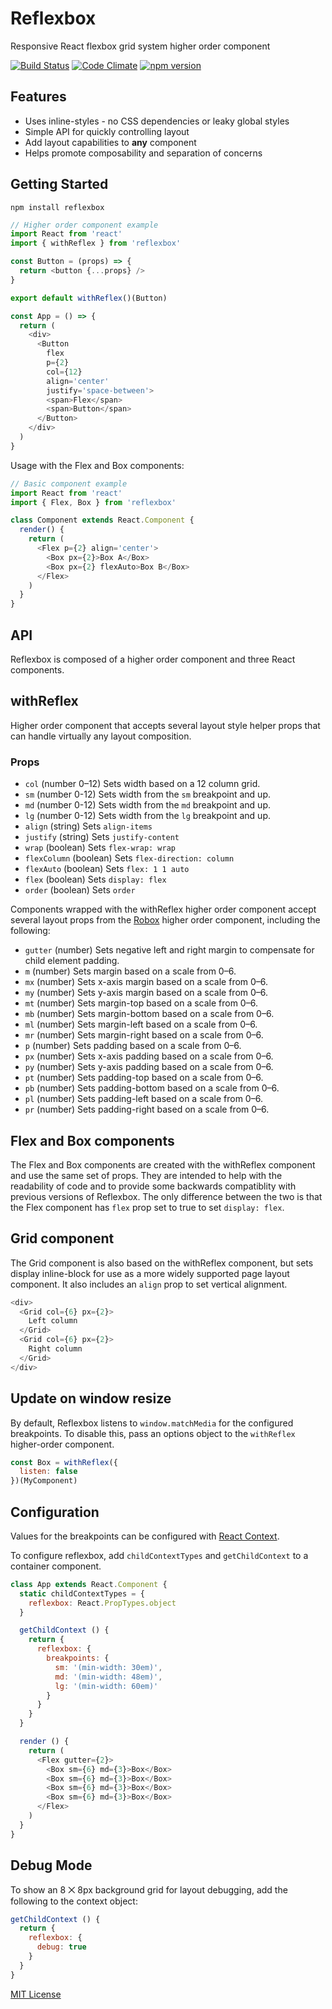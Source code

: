 
# Reflexbox

Responsive React flexbox grid system higher order component

[![Build Status](https://travis-ci.org/jxnblk/reflexbox.svg?branch=master)](https://travis-ci.org/jxnblk/reflexbox)
[![Code Climate](https://codeclimate.com/github/jxnblk/reflexbox/badges/gpa.svg)](https://codeclimate.com/github/jxnblk/reflexbox)
[![npm version](https://badge.fury.io/js/reflexbox.svg)](https://badge.fury.io/js/reflexbox)

## Features
- Uses inline-styles - no CSS dependencies or leaky global styles
- Simple API for quickly controlling layout
- Add layout capabilities to **any** component
- Helps promote composability and separation of concerns

## Getting Started

```
npm install reflexbox
```

```js
// Higher order component example
import React from 'react'
import { withReflex } from 'reflexbox'

const Button = (props) => {
  return <button {...props} />
}

export default withReflex()(Button)
```

```js
const App = () => {
  return (
    <div>
      <Button
        flex
        p={2}
        col={12}
        align='center'
        justify='space-between'>
        <span>Flex</span>
        <span>Button</span>
      </Button>
    </div>
  )
}
```

Usage with the Flex and Box components:

```js
// Basic component example
import React from 'react'
import { Flex, Box } from 'reflexbox'

class Component extends React.Component {
  render() {
    return (
      <Flex p={2} align='center'>
        <Box px={2}>Box A</Box>
        <Box px={2} flexAuto>Box B</Box>
      </Flex>
    )
  }
}
```

## API

Reflexbox is composed of a higher order component and three React components.

## withReflex

Higher order component that accepts several layout style helper props
that can handle virtually any layout composition.

### Props

- `col` (number 0–12) Sets width based on a 12 column grid.
- `sm` (number 0-12) Sets width from the `sm` breakpoint and up.
- `md` (number 0-12) Sets width from the `md` breakpoint and up.
- `lg` (number 0-12) Sets width from the `lg` breakpoint and up.
- `align` (string) Sets `align-items`
- `justify` (string) Sets `justify-content`
- `wrap` (boolean) Sets `flex-wrap: wrap`
- `flexColumn` (boolean) Sets `flex-direction: column`
- `flexAuto` (boolean) Sets `flex: 1 1 auto`
- `flex` (boolean) Sets `display: flex`
- `order` (boolean) Sets `order`

Components wrapped with the withReflex higher order component accept several layout props from
the [Robox](https://github.com/jxnblk/robox) higher order component, including the following:

- `gutter` (number) Sets negative left and right margin to compensate for child element padding.
- `m` (number) Sets margin based on a scale from 0–6.
- `mx` (number) Sets x-axis margin based on a scale from 0–6.
- `my` (number) Sets y-axis margin based on a scale from 0–6.
- `mt` (number) Sets margin-top based on a scale from 0–6.
- `mb` (number) Sets margin-bottom based on a scale from 0–6.
- `ml` (number) Sets margin-left based on a scale from 0–6.
- `mr` (number) Sets margin-right based on a scale from 0–6.
- `p` (number) Sets padding based on a scale from 0–6.
- `px` (number) Sets x-axis padding based on a scale from 0–6.
- `py` (number) Sets y-axis padding based on a scale from 0–6.
- `pt` (number) Sets padding-top based on a scale from 0–6.
- `pb` (number) Sets padding-bottom based on a scale from 0–6.
- `pl` (number) Sets padding-left based on a scale from 0–6.
- `pr` (number) Sets padding-right based on a scale from 0–6.

## Flex and Box components

The Flex and Box components are created with the withReflex component and use the same set of props.
They are intended to help with the readability of code and
to provide some backwards compatiblity with previous versions
of Reflexbox.
The only difference between the two is that the Flex component has `flex` prop set to true to set `display: flex`.

## Grid component

The Grid component is also based on the withReflex component, but sets display inline-block for use as a more widely supported page layout component. It also includes an `align` prop to set vertical alignment.

```js
<div>
  <Grid col={6} px={2}>
    Left column
  </Grid>
  <Grid col={6} px={2}>
    Right column
  </Grid>
</div>
```

## Update on window resize

By default, Reflexbox listens to `window.matchMedia` for the configured breakpoints.
To disable this, pass an options object to the `withReflex` higher-order component.

```js
const Box = withReflex({
  listen: false
})(MyComponent)
```

## Configuration

Values for the breakpoints can be configured with
[React Context](https://facebook.github.io/react/docs/context.html).

To configure reflexbox, add `childContextTypes` and `getChildContext` to a container component.

```js
class App extends React.Component {
  static childContextTypes = {
    reflexbox: React.PropTypes.object
  }

  getChildContext () {
    return {
      reflexbox: {
        breakpoints: {
          sm: '(min-width: 30em)',
          md: '(min-width: 48em)',
          lg: '(min-width: 60em)'
        }
      }
    }
  }

  render () {
    return (
      <Flex gutter={2}>
        <Box sm={6} md={3}>Box</Box>
        <Box sm={6} md={3}>Box</Box>
        <Box sm={6} md={3}>Box</Box>
        <Box sm={6} md={3}>Box</Box>
      </Flex>
    )
  }
}
```

## Debug Mode

To show an 8 ⨉ 8px background grid for layout debugging, add the following to the context object:

```js
getChildContext () {
  return {
    reflexbox: {
      debug: true
    }
  }
}
```

[MIT License](.github/LICENSE.md)

